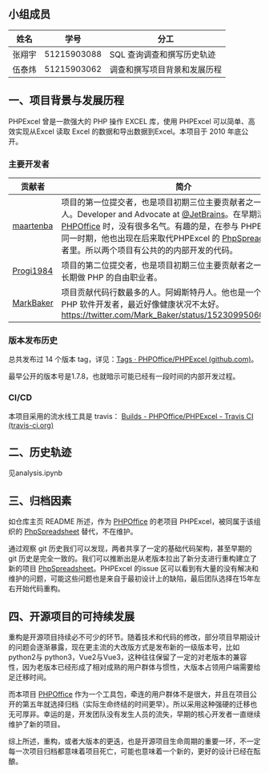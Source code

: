 ## **小组成员**

| 姓名   | 学号        | 分工                         |
| ------ | ----------- | ---------------------------- |
| 张翔宇 | 51215903088 | SQL 查询调查和撰写历史轨迹   |
| 伍泰炜 | 51215903062 | 调查和撰写项目背景和发展历程 |

## **一、项目背景与发展历程**

PHPExcel 曾是一款强大的 PHP 操作 EXCEL 库，使用 PHPExcel 可以简单、高效实现从Excel 读取 Excel 的数据和导出数据到Excel。本项目于 2010 年底公开。

### **主要开发者**

| 贡献者                                    | 简介                                                         |
| ----------------------------------------- | ------------------------------------------------------------ |
| [maartenba](https://github.com/maartenba) | 项目的第一位提交者，也是项目初期三位主要贡献者之一，比利时人。Developer and Advocate at [@JetBrains](https://twitter.com/JetBrains)。在早期活跃于 [PHPOffice](https://github.com/maartenba?tab=overview&org=PHPOffice&from=2011-12-01&to=2011-12-31) 时，没有很多名气。有趣的是，在参与 PHPExcel 开发的同一时期，他也出现在后来取代PHPExcel 的 [PhpSpreadsheet](https://github.com/PHPOffice/PhpSpreadsheet) 贡献者里。所以两个项目有公共的的内部开发的代码。 |
| [Progi1984](https://github.com/Progi1984) | 项目的第二位提交者，也是项目初期三位主要贡献者之一，法国人。长期做 PHP 的自由职业者。 |
| [MarkBaker](https://github.com/MarkBaker) | 项目贡献代码行数最多的人。阿姆斯特丹人。他也是一个非常活跃的 PHP 软件开发者，最近好像健康状况不太好。https://twitter.com/Mark_Baker/status/1523099506040049664 |

### **版本发布历史**

总共发布过 14 个版本 tag，详见：[Tags · PHPOffice/PHPExcel (github.com)](https://github.com/PHPOffice/PHPExcel/tags)。

最早公开的版本号是1.7.8，也就暗示可能已经有一段时间的内部开发过程。

### **CI/CD**

本项目采用的流水线工具是 travis： [Builds - PHPOffice/PHPExcel - Travis CI (travis-ci.org)](https://travis-ci.org/github/PHPOffice/PHPExcel/builds)

## **二、历史轨迹**

见analysis.ipynb

## **三、归档因素**

如仓库主页 README 所述，作为 [PHPOffice](https://github.com/maartenba?tab=overview&org=PHPOffice&from=2011-12-01&to=2011-12-31) 的老项目 PHPExcel，被同属于该组织的 [PhpSpreadsheet](https://github.com/PHPOffice/PhpSpreadsheet) 替代，不在维护。

通过观察 git 历史我们可以发现，两者共享了一定的基础代码架构，甚至早期的 git 历史是完全一致的。我们可以推断出是从老版本拉出了新分支进行重构建立了新的项目 [PhpSpreadsheet](https://github.com/PHPOffice/PhpSpreadsheet)。PHPExcel 的issue 区可以看到有大量的没有解决和维护的问题，可能这些问题也是来自于最初设计上的缺陷，最后团队选择在15年左右开始代码重构。

## **四、开源项目的可持续发展**

重构是开源项目持续必不可少的环节。随着技术和代码的修改，部分项目早期设计的问题会逐渐暴露，现在更主流的大改版方式是发布新的一级版本号，比如 python2与 python3，Vue2与Vue3，这种往往保留了一定的对老版本的兼容性，因为老版本已经形成了相对成熟的用户群体与惯性，大版本占领用户端需要给足迁移时间。

而本项目 [PHPOffice](https://github.com/maartenba?tab=overview&org=PHPOffice&from=2011-12-01&to=2011-12-31) 作为一个工具包，牵连的用户群体不是很大，并且在项目公开的第五年就选择归档（实际生命终结的时间更早）。所以采用这种强硬的迁移也无可厚非。幸运的是，开发团队没有发生人员的流失，早期的核心开发者一直继续维护了新的项目。

综上所述，重构，或者大版本的更迭，也是开源项目生命周期的重要一环，不一定每一次项目归档都意味着项目死亡，可能也意味着一个新的，更好的设计已经在酝酿。